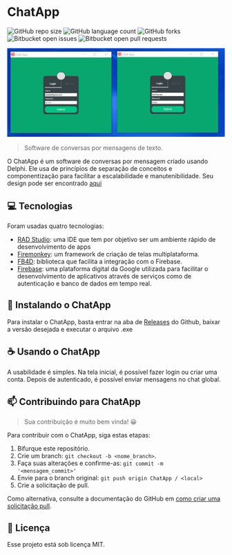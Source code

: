# ChatApp

![GitHub repo size](https://img.shields.io/github/repo-size/LeoUpperThrower4/ChatApp?style=for-the-badge)
![GitHub language count](https://img.shields.io/github/languages/count/LeoUpperThrower4/ChatApp?style=for-the-badge)
![GitHub forks](https://img.shields.io/github/forks/LeoUpperThrower4/ChatApp?style=for-the-badge)
![Bitbucket open issues](https://img.shields.io/bitbucket/issues/LeoUpperThrower4/ChatApp?style=for-the-badge)
![Bitbucket open pull requests](https://img.shields.io/bitbucket/pr-raw/LeoUpperThrower4/ChatApp?style=for-the-badge)

<!-- Alterar cover quando o projeto estiver 100% funcional -->
<img src="img/cover.gif" alt="cover">

> Software de conversas por mensagens de texto.

O ChatApp é um software de conversas por mensagem criado usando Delphi. Ele usa de princípios de separação de conceitos e componentização para facilitar a escalabilidade e manutenibilidade. Seu design pode ser encontrado [aqui](https://www.figma.com/file/p2L7kPD7TsWBkr0tU8t1A2/Chat-App?node-id=0%3A1)


## 💻 Tecnologias

Foram usadas quatro tecnologias:

- [RAD Studio](https://www.embarcadero.com/br/products/rad-studio): uma IDE que tem por objetivo ser um ambiente rápido de desenvolvimento de apps
- [Firemonkey](https://www.embarcadero.com/br/products/rad-studio/fm-application-platform): um framework de criação de telas multiplataforma.
- [FB4D](https://github.com/SchneiderInfosystems/FB4D/): biblioteca que facilita a integração com o Firebase.
- [Firebase](https://firebase.google.com/): uma plataforma digital da Google utilizada para facilitar o desenvolvimento de aplicativos através de serviços como de autenticação e banco de dados em tempo real.

## 🚀 Instalando o ChatApp

Para instalar o ChatApp, basta entrar na aba de [Releases](https://github.com/LeoUpperThrower4/ChatApp/releases) do Github, baixar a versão desejada e executar o arquivo .exe

## ☕ Usando o ChatApp

A usabilidade é simples. Na tela inicial, é possível fazer login ou criar uma conta.
Depois de autenticado, é possível enviar mensagens no chat global.


## 📫 Contribuindo para ChatApp

> Sua contribuição é muito bem vinda! 😀

Para contribuir com o ChatApp, siga estas etapas:

1. Bifurque este repositório.
2. Crie um branch: `git checkout -b <nome_branch>`.
3. Faça suas alterações e confirme-as: `git commit -m '<mensagem_commit>'`
4. Envie para o branch original: `git push origin ChatApp / <local>`
5. Crie a solicitação de pull.

Como alternativa, consulte a documentação do GitHub em [como criar uma solicitação pull](https://help.github.com/en/github/collaborating-with-issues-and-pull-requests/creating-a-pull-request).

## 📝 Licença

Esse projeto está sob licença MIT.
